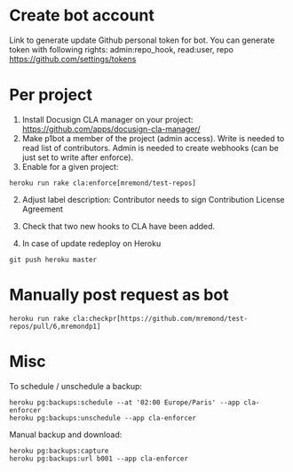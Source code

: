 # Create bot account

Link to generate update Github personal token for bot. You can generate token with following rights: admin:repo_hook, read:user, repo
https://github.com/settings/tokens

# Per project

1. Install Docusign CLA manager on your project:
https://github.com/apps/docusign-cla-manager/
2. Make p1bot a member of the project (admin access). Write is needed to read list of contributors. Admin is needed to create webhooks (can be just set to write after enforce).
2. Enable for a given project:
```
heroku run rake cla:enforce[mremond/test-repos]
```
2. Adjust label description:
Contributor needs to sign Contribution License Agreement

3. Check that two new hooks to CLA have been added.
4. In case of update redeploy on Heroku
```
git push heroku master
```

# Manually post request as bot

```
heroku run rake cla:checkpr[https://github.com/mremond/test-repos/pull/6,mremondp1]
```

# Misc

To schedule / unschedule a backup:
```
heroku pg:backups:schedule --at '02:00 Europe/Paris' --app cla-enforcer
heroku pg:backups:unschedule --app cla-enforcer 
```

Manual backup and download:
```
heroku pg:backups:capture
heroku pg:backups:url b001 --app cla-enforcer
```
